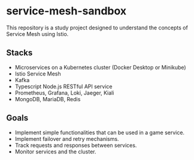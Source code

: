 # service-mesh-sandbox

This repository is a study project designed to understand the concepts of Service Mesh using Istio.

## Stacks
- Microservices on a Kubernetes cluster (Docker Desktop or Minikube)
- Istio Service Mesh
- Kafka
- Typescript Node.js RESTful API service
- Prometheus, Grafana, Loki, Jaeger, Kiali
- MongoDB, MariaDB, Redis

## Goals
- Implement simple functionalities that can be used in a game service.
- Implement failover and retry mechanisms.
- Track requests and responses between services.
- Monitor services and the cluster.
